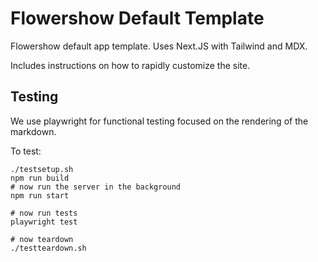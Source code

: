# Flowershow Default Template

Flowershow default app template. Uses Next.JS with Tailwind and MDX.

Includes instructions on how to rapidly customize the site.

## Testing

We use playwright for functional testing focused on the rendering of the markdown.

To test:

```
./testsetup.sh
npm run build
# now run the server in the background
npm run start

# now run tests
playwright test

# now teardown
./testteardown.sh
```
